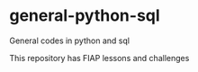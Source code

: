 # general-python-sql
General codes in python and sql

This repository has FIAP lessons and challenges